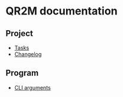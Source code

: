# QR2M documentation

## Project
- [Tasks](https://github.com/control-owl/QR2M/blob/master/doc/Tasks.md)
- [Changelog](https://github.com/control-owl/QR2M/blob/master/doc/Changelog.md)

## Program
- [CLI arguments](https://github.com/control-owl/QR2M/blob/master/doc/Arguments.md)